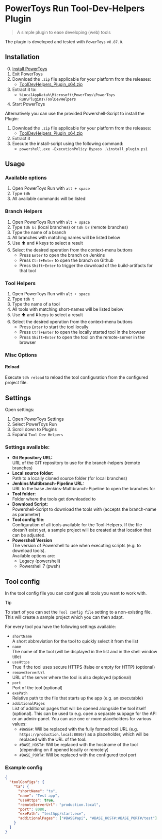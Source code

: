 # PowerToys Run Tool-Dev-Helpers Plugin

> A simple plugin to ease developing (web) tools

The plugin is developed and tested with `PowerToys` `v0.87.0`.

## Installation

0. [Install PowerToys](https://docs.microsoft.com/en-us/windows/powertoys/install)
1. Exit PowerToys
2. Download the `.zip` file applicable for your platform from the releases:
   - [ToolDevHelpers_Plugin_x64.zip](ToolDevHelpers_Plugin_x64.zip)
3. Extract it to:
   - `%LocalAppData%\Microsoft\PowerToys\PowerToys Run\Plugins\ToolDevHelpers`
4. Start PowerToys

Alternatively you can use the provided Powershell-Script to install the Plugin:

1. Download the `.zip` file applicable for your platform from the releases:
   - [ToolDevHelpers_Plugin_x64.zip](ToolDevHelpers_Plugin_x64.zip)
2. Extract it
3. Execute the install-script using the following command:
   - `powershell.exe -ExecutionPolicy Bypass .\install_plugin.ps1`

## Usage

### Available options

1. Open PowerToys Run with `alt + space`
2. Type `tdh`
3. All available commands will be listed

### Branch Helpers

1. Open PowerToys Run with `alt + space`
2. Type `tdh bl` (local branches) or `tdh br` (remote branches)
3. Type the name of a branch
4. All branches with matching names will be listed below
5. Use ⬆️ and ⬇️ keys to select a result
6. Select the desired operation from the context-menu buttons
   - Press `Enter` to open the branch on Jenkins
   - Press `Ctrl+Enter` to open the branch on Github
   - Press `Shift+Enter` to trigger the download of the build-artifacts for that tool

### Tool Helpers

1. Open PowerToys Run with `alt + space`
2. Type `tdh t`
3. Type the name of a tool
4. All tools with matching short-names will be listed below
5. Use ⬆️ and ⬇️ keys to select a result
6. Select the desired operation from the context-menu buttons
   - Press `Enter` to start the tool locally
   - Press `Ctrl+Enter` to open the locally started tool in the browser
   - Press `Shift+Enter` to open the tool on the remote-server in the browser

### Misc Options

#### Reload

Execute `tdh reload` to reload the tool configuration from the configured project file.

## Settings

Open settings:

1. Open PowerToys Settings
2. Select PowerToys Run
3. Scroll down to Plugins
4. Expand `Tool Dev Helpers`

### Settings available:

- <strong>Git Repository URL:</strong><br>
  URL of the GIT repository to use for the branch-helpers (remote branches)
- <strong>Local source folder:</strong><br>
  Path to a locally cloned source folder (for local branches)
- <strong>Jenkins Multibranch-Pipeline URL:</strong><br>
  URL to the base Jenkins-Multibranch-Pipeline to open the branches for
- <strong>Tool folder:</strong><br>
  Folder where the tools get downloaded to
- <strong>Download Script:</strong><br>
  Powershell-Script to download the tools with (accepts the branch-name as parameter)
- <strong>Tool config file:</strong><br>
  Configuration of all tools available for the Tool-Helpers. If the file doesn't exist yet, a sample project will be created at that location that can be adjusted.
- <strong>Powershell Version</strong><br>
  The version of Powershell to use when executing scripts (e.g. to download tools).<br>
  Available options are:
  - Legacy (powershell)
  - Powershell 7 (pwsh)

## Tool config

In the tool config file you can configure all tools you want to work with.

> [!TIP]
> To start of you can set the `Tool config file` setting to a non-existing file. This will create a sample project which you can then adapt.

For every tool you have the following settings available:

- `shortName`<br>
  A short abbreviation for the tool to quickly select it from the list
- `name`<br>
  The name of the tool (will be displayed in the list and in the shell window title)
- `useHttps`<br>
  True if the tool uses secure HTTPS (false or empty for HTTP) (optional)
- `removeServerUrl`<br>
  URL of the server where the tool is also deployed (optional)
- `port`<br>
  Port of the tool (optional)
- `exePath`<br>
  Relative path to the file that starts up the app (e.g. an executable)
- `additionalPages`<br>
  List of additional pages that will be opened alongside the tool itself (optional). This can be used to e.g. open a separate subpage for the API or an admin-panel. You can use one or more placeholders for various values:
  - `#BASE#`: Will be replaced with the fully formed tool URL (e.g. `https://production.local:8080/`) as a placeholder, which will be replaced with the URL of the tool.
  - `#BASE_HOST#`: Will be replaced with the hostname of the tool (depending on if opened locally or remotely)
  - `#BASE_PORT#`: Will be replaced with the configured tool port

### Example config

```json
{
  "toolConfigs": {
    "ta": {
      "shortName": "ta",
      "name": "Test app",
      "useHttps": true,
      "remoteServerUrl": "production.local",
      "port": 8080,
      "exePath": "testApp/start.exe",
      "additionalPages": ["#BASE#api", "#BASE_HOST#:#BASE_PORT#/test"]
    }
  }
}
```
